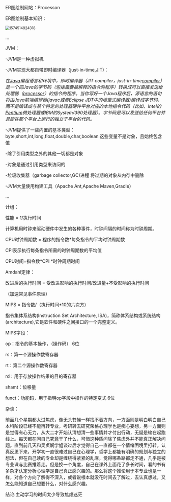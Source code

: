 

ER图绘制网站：Processon

ER图绘制基本知识：

<img src="https://imgchr.com/i/QCYLFJ" alt="1574514924318" style="zoom:80%;" />

...

JVM：

-JVM是一种虚拟机

-JVM实现大都自带即时编译器（just-in-time,JIT)：

*在[Java](https://baike.baidu.com/item/Java)编程语言和环境中，即时编译器（JIT compiler，just-in-time[compiler](https://baike.baidu.com/item/compiler)）是一个把Java的字节码（包括需要被解释的指令的程序）转换成可以直接发送给处理器（[processor](https://baike.baidu.com/item/processor)）的指令的程序。当你写好一个Java程序后，源语言的语句将由Java前端编译器(javac或者Eclipse JDT中的增量式编译器)编译成字节码，而不是编译成与某个特定的处理器硬件平台对应的本地指令代码（比如，Intel的[Pentium](https://baike.baidu.com/item/Pentium)微处理器或IBM的System/390处理器）。字节码是可以发送给任何平台并且能在那个平台上运行的独立于平台的代码。*

-JVM提供了一些内置的基本类型：byte,short,int,long,float,double,char,boolean 这些变量不是对象，且始终包含值

-除了引用类型之外的其他一切都是对象

-对象是通过引用类型来访问的

-垃圾收集器（garbage collector,GC)进程 将过期的对象从内存中删除

-JVM大量使用构建工具（Apache Ant,Apache Maven,Gradle）

...

计组：

性能 = 1/执行时间

计算机用时钟来驱动硬件中发生的各种事件，时钟间隔的时间称为时钟周期。

CPU时钟周期数 = 程序的指令数*每条指令的平均时钟周期数

CPI表示执行每条指令所需的时钟周期数的平均值

CPU时间=指令数*CPI *时钟周期时间

Amdahl定律：

改进后的执行时间 = 受改进影响的执行时间/改进量+不受影响的执行时间

（加速常见事件原理）

MIPS = 指令数/（执行时间*10的六次方）  

指令集体系结构(Instruction Set Architecture, ISA)，简称体系结构或系统结构(architecture),它是软件和硬件之间接口的一个完整定义。

MIPS字段：

op：指令的基本操作，（操作码） 6位

rs：第一个源操作数寄存器

rt：第二个源操作数寄存器

rd：用于存放操作结果的目的寄存器

shamt：位移量

funct：功能码，用于指明op字段中操作的特定变式 6位



杂谈：

前面几个星期都太过焦虑，像无头苍蝇一样找不着方向，一方面则是明白明白自己本科阶段已经不能再转专业，考研转去研究荣格心理学也是痴心妄想，另一方面则是觉得有心无力，从大二才开始认清想清一些事情并才付出行动，无疑是输在起跑线上。每天都在问自己究竟干了什么，可惜这种质问除了焦虑外并不能真正解决问题。直到前几天和吴贞娴学姐谈过后才觉得自己一直都在一个情绪困境里打转。认真反思下来，开学初一直很难过自己在心理学，哲学上都能有明确的规划与独立的想法，但在自己读的专业却是缠绕得紧紧的乱麻，觉得哪条路都走不通，几乎是被专业课与比赛推着走。但是换一个角度，自己在课外上面花了多长时间，看的书有多杂才认定分析心理学是自己真正感兴趣的。那么将这个推论用于本专业也是一样，对各个方向了解得不深入，或者说根本就没花时间去了解过，去认真想过，又怎么能知道自己想要什么，对什么感兴趣。

结论:主动学习的时间太少导致焦虑迷茫
